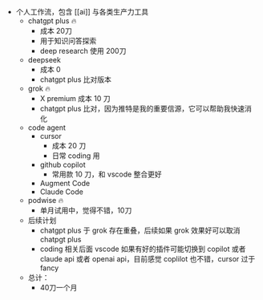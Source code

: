 - 个人工作流，包含 [[ai]] 与各类生产力工具
	- chatgpt plus 🔥
		- 成本 20刀
		- 用于知识问答探索
		- deep research 使用 200刀
	- deepseek
		- 成本 0
		- chatgpt plus 比对版本
	- grok 🔥
		- X premium 成本 10 刀
		- chatgpt plus 比对，因为推特是我的重要信源，它可以帮助我快速消化
	- code agent
		- cursor
			- 成本 20 刀
			- 日常 coding 用
		- github copilot
			- 常用款 10 刀，和 vscode 整合更好
		- Augment Code
		- Claude Code
	- podwise 🔥
		- 单月试用中，觉得不错，10刀
	- 后续计划
		- chatgpt plus 于 grok 存在重叠，后续如果 grok 效果好可以取消 chatpgt plus
		- coding 相关后面 vscode 如果有好的插件可能切换到 copilot 或者 claude api 或者 openai api，目前感觉 coplilot 也不错，cursor 过于 fancy
	- 总计：
		- 40刀一个月